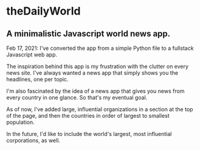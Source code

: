 # theDailyWorld
## A minimalistic Javascript world news app.

Feb 17, 2021: I've converted the app from a simple Python file to a fullstack Javascript web app.

The inspiration behind this app is my frustration with the clutter on every news site. I've always wanted a news app that simply shows you the headlines, one per topic.

I'm also fascinated by the idea of a news app that gives you news from every country in one glance. So that's my eventual goal. 

As of now, I've added large, influential organizations in a section at the top of the page, and then the countries in order of largest to smallest population.

In the future, I'd like to include the world's largest, most influential corporations, as well.
